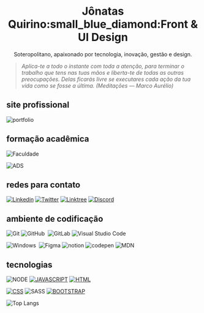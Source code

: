 <h1 align='center'>Jônatas Quirino:small_blue_diamond:Front & UI Design </h1>  

<p align='center'> Soteropolitano, apaixonado por tecnologia, inovação, gestão e design. </p> 

>*Aplica-te a todo o instante com toda a *atenção*, para terminar o trabalho que tens nas tuas mãos
>e liberta-te de todas as outras preocupações.
> Delas ficarás livre se executares cada ação da tua vida como se fosse a última. (Meditações — Marco Aurélio)*

## site profissional 

![portfolio](https://img.shields.io/badge/portfólio-0D1117?style=for-the-badge&logo=About.me&logoColor=054595)

## formação acadêmica  
![Faculdade](https://img.shields.io/badge/universidade_📚_estácio-0D1117?style=for-the-badge&logo=estacio&logoColor=blue)

![ADS](https://img.shields.io/badge/desenvolvimento_de_software_❄️_4º_semestre-0D1117?style=for-the-badge&logo=estacio&logoColor=blue)

## redes para contato 

[![Linkedin](https://img.shields.io/badge/LinkedIn-0D1117?style=for-the-badge&logo=linkedin&logoColor=007ACC)](https://www.linkedin.com/in/jonatasquirino/)
[![Twitter](https://img.shields.io/badge/Twitter-0D1117?style=for-the-badge&logo=twitter&logoColor=054595)](https://twitter.com/ojonatasquirino/)
[![Linktree](https://img.shields.io/badge/linktree-0D1117?style=for-the-badge&logo=linktree&logoColor=green)](https://linktr.ee/ojonatasquirino)
[![Discord](https://img.shields.io/badge/Discord-0D1117?style=for-the-badge&logo=discord&logoColor=5865F2)](https://discord.com/channels/@jonatasquirino)

## ambiente de codificação 
![Git](https://img.shields.io/badge/-Git-0D1117?style=for-the-badge&logo=git&labelColor=0D1117)
![GitHub](https://img.shields.io/badge/-GitHub-0D1117?style=for-the-badge&logo=github&labelColor=0D1117)&nbsp;
![GitLab](https://img.shields.io/badge/GitLab-0D1117?style=for-the-badge&logo=gitlab&logoColor=yellow)
![Visual Studio Code](https://img.shields.io/badge/-Visual%20Studio%20Code-0D1117?style=for-the-badge&logo=visual-studio-code&logoColor=007ACC&labelColor=0D1117)

![Windows](https://img.shields.io/badge/Windows-0D1117?style=for-the-badge&logo=windows&labelColor=0D1117)&nbsp;
![Figma](https://img.shields.io/badge/Figma-0D1117?style=for-the-badge&logo=figma&logoColor=orange)
![notion](https://img.shields.io/badge/Notion-0D1117?style=for-the-badge&logo=notion&logoColor=white) 
![codepen](https://img.shields.io/badge/Codepen-0D1117?style=for-the-badge&logo=codepen&logoColor=b1b1b1)
![MDN](https://img.shields.io/badge/MDN_Web_Docs-0D1117?style=for-the-badge&logo=mdnwebdocs&logoColor=b2b2b2)

##  tecnologias 
![NODE](https://img.shields.io/badge/NodeJS-0D1117?style=for-the-badge&logo=node.js&logoColor=green)
[![JAVASCRIPT](https://img.shields.io/badge/JavaScript-0D1117?style=for-the-badge&logo=javascript&logoColor=yellow)]()
[![HTML](https://img.shields.io/badge/HTML5-0D1117?style=for-the-badge&logo=html5&logoColor=red)]()

[![CSS](https://img.shields.io/badge/CSS3-0D1117?style=for-the-badge&logo=css3&logoColor=007ACC)]()
![SASS](https://img.shields.io/badge/Sass-0D1117?style=for-the-badge&logo=sass&logoColor=#fff)
[![BOOTSTRAP](https://img.shields.io/badge/Bootstrap-0D1117?style=for-the-badge&logo=bootstrap&logoColor=b99aff)]()

![Top Langs](https://github-readme-stats.vercel.app/api/top-langs/?username=ojonatasquirino&layout=compact&theme=dark)















